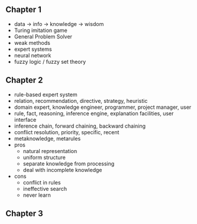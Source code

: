 ## Chapter 1

- data -> info -> knowledge -> wisdom
- Turing imitation game
- General Problem Solver
- weak methods
- expert systems
- neural network
- fuzzy logic / fuzzy set theory

## Chapter 2

- rule-based expert system
- relation, recommendation, directive, strategy, heuristic
- domain expert, knowledge engineer, programmer, project manager, user
- rule, fact, reasoning, inference engine, explanation facilities, user interface
- inference chain, forward chaining, backward chaining
- conflict resolution, priority, specific, recent
- metaknowledge, metarules
- pros
	- natural representation
	- uniform structure
	- separate knowledge from processing
	- deal with incomplete knowledge
- cons
	- conflict in rules
	- ineffective search
	- never learn

## Chapter 3

